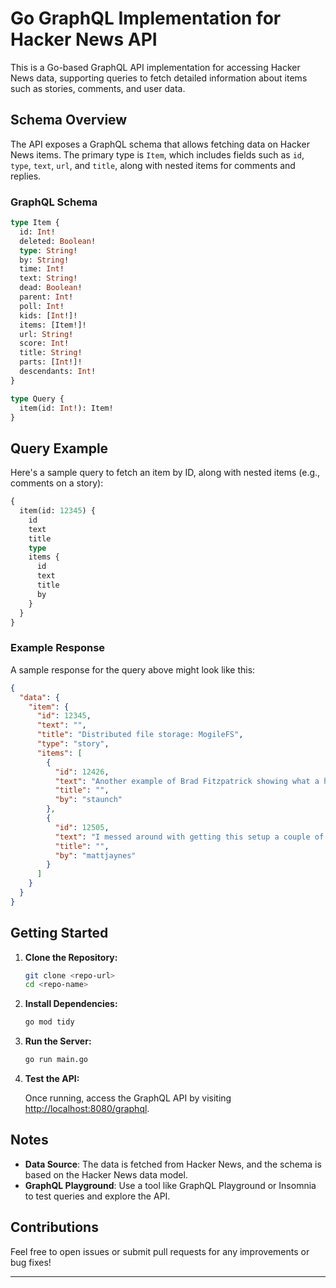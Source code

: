 # Go GraphQL Implementation for Hacker News API

This is a Go-based GraphQL API implementation for accessing Hacker News data, supporting queries to fetch detailed information about items such as stories, comments, and user data.

## Schema Overview

The API exposes a GraphQL schema that allows fetching data on Hacker News items. The primary type is `Item`, which includes fields such as `id`, `type`, `text`, `url`, and `title`, along with nested items for comments and replies.

### GraphQL Schema

```graphql
type Item {
  id: Int!
  deleted: Boolean!
  type: String!
  by: String!
  time: Int!
  text: String!
  dead: Boolean!
  parent: Int!
  poll: Int!
  kids: [Int!]!
  items: [Item!]!
  url: String!
  score: Int!
  title: String!
  parts: [Int!]!
  descendants: Int!
}

type Query {
  item(id: Int!): Item!
}
```

## Query Example

Here's a sample query to fetch an item by ID, along with nested items (e.g., comments on a story):

```graphql
{
  item(id: 12345) {
    id
    text
    title
    type
    items {
      id
      text
      title
      by
    }
  }
}
```

### Example Response

A sample response for the query above might look like this:

```json
{
  "data": {
    "item": {
      "id": 12345,
      "text": "",
      "title": "Distributed file storage: MogileFS",
      "type": "story",
      "items": [
        {
          "id": 12426,
          "text": "Another example of Brad Fitzpatrick showing what a hacker armed with Perl (and occasionally C) can do. He creates tools that obsolete expensive equipment in weekends.",
          "title": "",
          "by": "staunch"
        },
        {
          "id": 12505,
          "text": "I messed around with getting this setup a couple of weeks ago. It was a long process, and I moved on to something else before I ever finished.",
          "title": "",
          "by": "mattjaynes"
        }
      ]
    }
  }
}
```

## Getting Started

1. **Clone the Repository:**

   ```bash
   git clone <repo-url>
   cd <repo-name>
   ```

2. **Install Dependencies:**

   ```bash
   go mod tidy
   ```

3. **Run the Server:**

   ```bash
   go run main.go
   ```

4. **Test the API:**

   Once running, access the GraphQL API by visiting [http://localhost:8080/graphql](http://localhost:8080/graphql).

## Notes

- **Data Source**: The data is fetched from Hacker News, and the schema is based on the Hacker News data model.
- **GraphQL Playground**: Use a tool like GraphQL Playground or Insomnia to test queries and explore the API.

## Contributions

Feel free to open issues or submit pull requests for any improvements or bug fixes!

---


